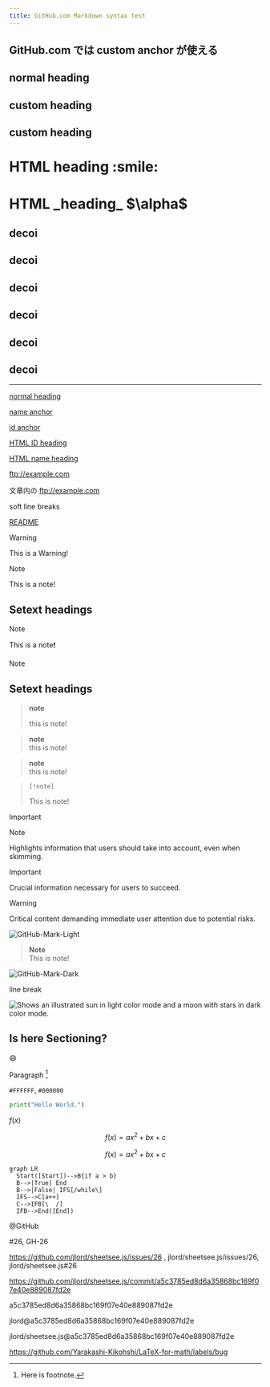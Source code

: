```yaml
---
title: GitHub.com Markdown syntax test
---
```


## GitHub.com では custom anchor が使える

## normal heading

## <a name="name-anchor"></a> custom heading

## <a id="id-anchor"></a> custom heading

<h1 name="html-name-heading">HTML heading :smile: </h1>

<h1 id="html-id-heading">HTML _heading_ $\alpha$ </h1>

## decoi

## decoi

## decoi

## decoi

## decoi

## decoi

----------


[normal heading](#normal-heading)

[name anchor](#name-anchor)

[id anchor](#id-anchor)

[HTML ID heading](#html-id-heading)

[HTML name heading](#html-name-heading)


ftp://example.com

文章内の ftp://example.com


soft
line
breaks

[README](README.md)

> [!Warning]
> This is a Warning!

[!warning]: https://www.example.com "Example Domain"

> [!note]
> This is a note!
>
> Setext headings
> ---------------

> [!note]
This is a note❗


> [!note]
> Setext headings
> ---------------

> **note**
> 
> this is note!

> **note**\
> this is note!

> **note** <br>
> this is note!

>     [!note]
> This is note!

> [!important]
> 

> [!NOTE]
> Highlights information that users should take into account, even when skimming.

> [!IMPORTANT]
> Crucial information necessary for users to succeed.

> [!WARNING]
> Critical content demanding immediate user attention due to potential risks.

![GitHub-Mark-Light](https://user-images.githubusercontent.com/3369400/139447912-e0f43f33-6d9f-45f8-be46-2df5bbc91289.png#gh-dark-mode-only)

> **Note**  
> This is note!

![GitHub-Mark-Dark](https://user-images.githubusercontent.com/3369400/139448065-39a229ba-4b06-434b-bc67-616e2ed80c8f.png#gh-light-mode-only)

line
break

<picture>
  <source media="(prefers-color-scheme: dark)" srcset="https://user-images.githubusercontent.com/25423296/163456776-7f95b81a-f1ed-45f7-b7ab-8fa810d529fa.png">
  <img alt="Shows an illustrated sun in light color mode and a moon with stars in dark color mode." src="https://user-images.githubusercontent.com/25423296/163456779-a8556205-d0a5-45e2-ac17-42d089e3c3f8.png">
</picture>

## Is here Sectioning?

:smile:

Paragraph [^footnote]

[^footnote]: Here is footnote.

`#FFFFFF`, `#000000`

```python
print("Hello World.")
```

$f(x)$

$$ f(x) = ax^2 + bx + c $$

```math
f(x) = ax^2 + bx + c
```

```mermaid
graph LR
  Start([Start])-->B{if a > b}
  B-->|True| End
  B-->|False| IFS[/while\]
  IFS-->C[a++]
  C-->IFB[\  /]
  IFB-->End([End])
```

@GitHub

#26, GH-26

https://github.com/jlord/sheetsee.js/issues/26 , jlord/sheetsee.js/issues/26, jlord/sheetsee.js#26

https://github.com/jlord/sheetsee.js/commit/a5c3785ed8d6a35868bc169f07e40e889087fd2e

a5c3785ed8d6a35868bc169f07e40e889087fd2e

jlord@a5c3785ed8d6a35868bc169f07e40e889087fd2e

jlord/sheetsee.js@a5c3785ed8d6a35868bc169f07e40e889087fd2e

https://github.com/Yarakashi-Kikohshi/LaTeX-for-math/labels/bug

